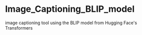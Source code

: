 # Image_Captioning_BLIP_model
image captioning tool using the BLIP model from Hugging Face's Transformers
